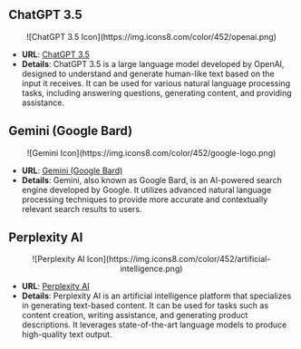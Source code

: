 ## ChatGPT 3.5

<div align="center">
    ![ChatGPT 3.5 Icon](https://img.icons8.com/color/452/openai.png)
</div>

- **URL**: [ChatGPT 3.5](https://chat.openai.com)
- **Details**: ChatGPT 3.5 is a large language model developed by OpenAI, designed to understand and generate human-like text based on the input it receives. It can be used for various natural language processing tasks, including answering questions, generating content, and providing assistance.


## Gemini (Google Bard)

<div align="center">
    ![Gemini Icon](https://img.icons8.com/color/452/google-logo.png)
</div>

- **URL**: [Gemini (Google Bard)](https://gemini.google.com/app)
- **Details**: Gemini, also known as Google Bard, is an AI-powered search engine developed by Google. It utilizes advanced natural language processing techniques to provide more accurate and contextually relevant search results to users.


## Perplexity AI

<div align="center">
    ![Perplexity AI Icon](https://img.icons8.com/color/452/artificial-intelligence.png)
</div>

- **URL**: [Perplexity AI](https://www.perplexity.ai/)
- **Details**: Perplexity AI is an artificial intelligence platform that specializes in generating text-based content. It can be used for tasks such as content creation, writing assistance, and generating product descriptions. It leverages state-of-the-art language models to produce high-quality text output.
